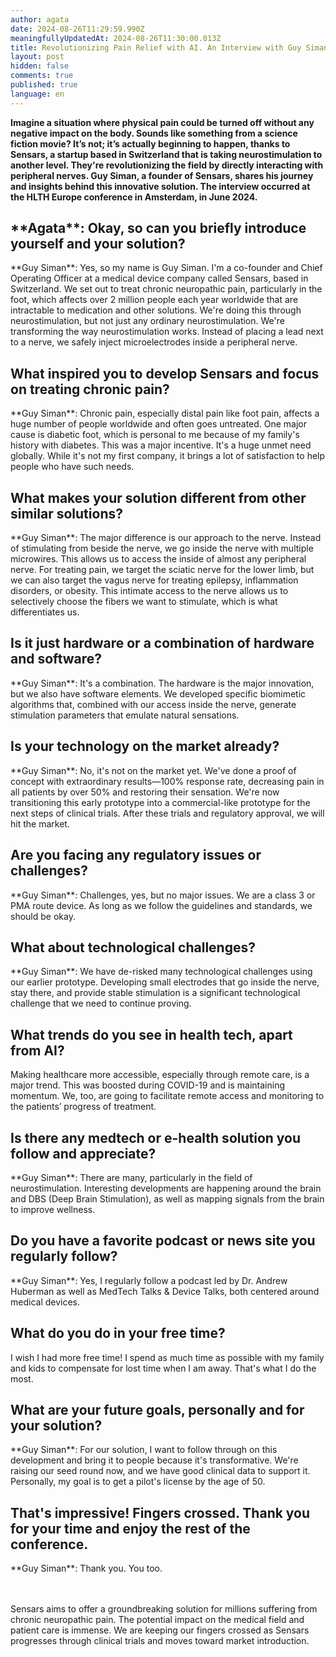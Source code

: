 ```yaml
---
author: agata
date: 2024-08-26T11:29:59.990Z
meaningfullyUpdatedAt: 2024-08-26T11:30:00.013Z
title: Revolutionizing Pain Relief with AI. An Interview with Guy Siman of Sensars
layout: post
hidden: false
comments: true
published: true
language: en
---
```

**Imagine a situation where physical pain could be turned off without any negative impact on the body. Sounds like something from a science fiction movie? It’s not; it’s actually beginning to happen, thanks to Sensars, a startup based in Switzerland that is taking neurostimulation to another level. They're revolutionizing the field by directly interacting with peripheral nerves. Guy Siman, a founder of Sensars, shares his journey and insights behind this innovative solution. The interview occurred at the HLTH Europe conference in Amsterdam, in June 2024.**

## \*\*Agata\*\*: Okay, so can you briefly introduce yourself and your solution?



\*\*Guy Siman\*\*: Yes, so my name is Guy Siman. I'm a co-founder and Chief Operating Officer at a medical device company called Sensars, based in Switzerland. We set out to treat chronic neuropathic pain, particularly in the foot, which affects over 2 million people each year worldwide that are intractable to medication and other solutions. We're doing this through neurostimulation, but not just any ordinary neurostimulation. We're transforming the way neurostimulation works. Instead of placing a lead next to a nerve, we safely inject microelectrodes inside a peripheral nerve.



## What inspired you to develop Sensars and focus on treating chronic pain?



\*\*Guy Siman\*\*: Chronic pain, especially distal pain like foot pain, affects a huge number of people worldwide and often goes untreated. One major cause is diabetic foot, which is personal to me because of my family's history with diabetes. This was a major incentive. It's a huge unmet need globally. While it's not my first company, it brings a lot of satisfaction to help people who have such needs.



## What makes your solution different from other similar solutions?



\*\*Guy Siman\*\*: The major difference is our approach to the nerve. Instead of stimulating from beside the nerve, we go inside the nerve with multiple microwires. This allows us to access the inside of almost any peripheral nerve. For treating pain, we target the sciatic nerve for the lower limb, but we can also target the vagus nerve for treating epilepsy, inflammation disorders, or obesity. This intimate access to the nerve allows us to selectively choose the fibers we want to stimulate, which is what differentiates us.



## Is it just hardware or a combination of hardware and software?



\*\*Guy Siman\*\*: It's a combination. The hardware is the major innovation, but we also have software elements. We developed specific biomimetic algorithms that, combined with our access inside the nerve, generate stimulation parameters that emulate natural sensations.



## Is your technology on the market already?



\*\*Guy Siman\*\*: No, it's not on the market yet. We've done a proof of concept with extraordinary results—100% response rate, decreasing pain in all patients by over 50% and restoring their sensation. We're now transitioning this early prototype into a commercial-like prototype for the next steps of clinical trials. After these trials and regulatory approval, we will hit the market.



## Are you facing any regulatory issues or challenges?



\*\*Guy Siman\*\*: Challenges, yes, but no major issues. We are a class 3 or PMA route device. As long as we follow the guidelines and standards, we should be okay.



## What about technological challenges?



\*\*Guy Siman\*\*: We have de-risked many technological challenges using our earlier prototype. Developing small electrodes that go inside the nerve, stay there, and provide stable stimulation is a significant technological challenge that we need to continue proving.



## What trends do you see in health tech, apart from AI?



Making healthcare more accessible, especially through remote care, is a major trend. This was boosted during COVID-19 and is maintaining momentum. We, too, are going to facilitate remote access and monitoring to the patients’ progress of treatment.



## Is there any medtech or e-health solution you follow and appreciate?



\*\*Guy Siman\*\*: There are many, particularly in the field of neurostimulation. Interesting developments are happening around the brain and DBS (Deep Brain Stimulation), as well as mapping signals from the brain to improve wellness.



## Do you have a favorite podcast or news site you regularly follow?



\*\*Guy Siman\*\*: Yes, I regularly follow a podcast led by Dr. Andrew Huberman as well as MedTech Talks & Device Talks, both centered around medical devices.



## What do you do in your free time?



I wish I had more free time! I spend as much time as possible with my family and kids to compensate for lost time when I am away. That's what I do the most.



## What are your future goals, personally and for your solution?



\*\*Guy Siman\*\*: For our solution, I want to follow through on this development and bring it to people because it's transformative. We're raising our seed round now, and we have good clinical data to support it. Personally, my goal is to get a pilot's license by the age of 50.



## That's impressive! Fingers crossed. Thank you for your time and enjoy the rest of the conference.



\*\*Guy Siman\*\*: Thank you. You too.



\
\
Sensars aims to offer a groundbreaking solution for millions suffering from chronic neuropathic pain. The potential impact on the medical field and patient care is immense. We are keeping our fingers crossed as Sensars progresses through clinical trials and moves toward market introduction.